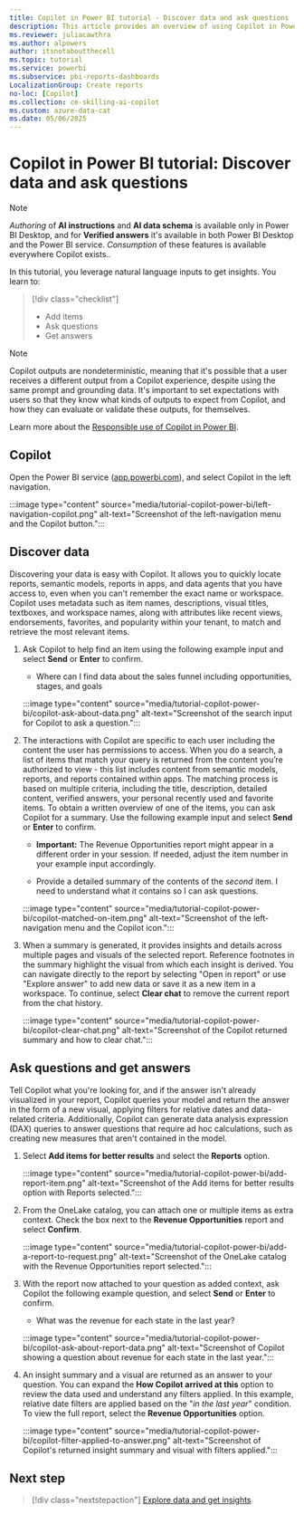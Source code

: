 ```yaml
---
title: Copilot in Power BI tutorial - Discover data and ask questions
description: This article provides an overview of using Copilot in Power BI to ask questions and get insights using natural language inputs.
ms.reviewer: juliacawthra
ms.author: alpowers
author: itsnotaboutthecell
ms.topic: tutorial
ms.service: powerbi
ms.subservice: pbi-reports-dashboards
LocalizationGroup: Create reports
no-loc: [Copilot]
ms.collection: ce-skilling-ai-copilot
ms.custom: azure-data-cat
ms.date: 05/06/2025
---
```


# Copilot in Power BI tutorial: Discover data and ask questions

> [!NOTE]
> *Authoring* of **AI instructions** and **AI data schema** is available only in Power BI Desktop, and for **Verified answers** it's available in both Power BI Desktop and the Power BI service. *Consumption* of these features is available everywhere Copilot exists..

In this tutorial, you leverage natural language inputs to get insights. You learn to:

> [!div class="checklist"]
>
> * Add items
> * Ask questions
> * Get answers

> [!NOTE]
> Copilot outputs are nondeterministic, meaning that it's possible that a user receives a different output from a Copilot experience, despite using the same prompt and grounding data. It's important to set expectations with users so that they know what kinds of outputs to expect from Copilot, and how they can evaluate or validate these outputs, for themselves.
>
> Learn more about the [Responsible use of Copilot in Power BI](copilot-integration.md#responsible-use-of-copilot-in-power-bi).

## Copilot

Open the Power BI service ([app.powerbi.com](https://app.powerbi.com/)), and select Copilot in the left navigation.

:::image type="content" source="media/tutorial-copilot-power-bi/left-navigation-copilot.png" alt-text="Screenshot of the left-navigation menu and the Copilot button.":::

## Discover data

Discovering your data is easy with Copilot. It allows you to quickly locate reports, semantic models, reports in apps, and data agents that you have access to, even when you can't remember the exact name or workspace. Copilot uses metadata such as item names, descriptions, visual titles, textboxes, and workspace names, along with attributes like recent views, endorsements, favorites, and popularity within your tenant, to match and retrieve the most relevant items.

1. Ask Copilot to help find an item using the following example input and select **Send** or **Enter** to confirm.
    - Where can I find data about the sales funnel including opportunities, stages, and goals

    :::image type="content" source="media/tutorial-copilot-power-bi/copilot-ask-about-data.png" alt-text="Screenshot of the search input for Copilot to ask a question.":::

1. The interactions with Copilot are specific to each user including the content the user has permissions to access. When you do a search, a list of items that match your query is returned from the content you’re authorized to view - this list includes content from semantic models, reports, and reports contained within apps. The matching process is based on multiple criteria, including the title, description, detailed content, verified answers, your personal recently used and favorite items. To obtain a written overview of one of the items, you can ask Copilot for a summary. Use the following example input and select **Send** or **Enter** to confirm.
    - **Important:** The Revenue Opportunities report might appear in a different order in your session. If needed, adjust the item number in your example input accordingly.

    - Provide a detailed summary of the contents of the *second* item. I need to understand what it contains so I can ask questions.

    :::image type="content" source="media/tutorial-copilot-power-bi/copilot-matched-on-item.png" alt-text="Screenshot of the left-navigation menu and the Copilot icon.":::

1. When a summary is generated, it provides insights and details across multiple pages and visuals of the selected report. Reference footnotes in the summary highlight the visual from which each insight is derived. You can navigate directly to the report by selecting "Open in report" or use "Explore answer" to add new data or save it as a new item in a workspace. To continue, select **Clear chat** to remove the current report from the chat history.

    :::image type="content" source="media/tutorial-copilot-power-bi/copilot-clear-chat.png" alt-text="Screenshot of the Copilot returned summary and how to clear chat.":::

## Ask questions and get answers

Tell Copilot what you're looking for, and if the answer isn't already visualized in your report, Copilot queries your model and return the answer in the form of a new visual, applying filters for relative dates and data-related criteria. Additionally, Copilot can generate data analysis expression (DAX)  queries to answer questions that require ad hoc calculations, such as creating new measures that aren't contained in the model.

1. Select **Add items for better results** and select the **Reports** option.

    :::image type="content" source="media/tutorial-copilot-power-bi/add-report-item.png" alt-text="Screenshot of the Add items for better results option with Reports selected.":::

1. From the OneLake catalog, you can attach one or multiple items as extra context. Check the box next to the **Revenue Opportunities** report and select **Confirm**.

    :::image type="content" source="media/tutorial-copilot-power-bi/add-a-report-to-request.png" alt-text="Screenshot of the OneLake catalog with the Revenue Opportunities report selected.":::

1. With the report now attached to your question as added context, ask Copilot the following example question, and select **Send** or **Enter** to confirm.
    - What was the revenue for each state in the last year?

    :::image type="content" source="media/tutorial-copilot-power-bi/copilot-ask-about-report-data.png" alt-text="Screenshot of Copilot showing a question about revenue for each state in the last year.":::

1. An insight summary and a visual are returned as an answer to your question. You can expand the **How Copilot arrived at this** option to review the data used and understand any filters applied. In this example, relative date filters are applied based on the "*in the last year*" condition. To view the full report, select the **Revenue Opportunities** option.

    :::image type="content" source="media/tutorial-copilot-power-bi/copilot-filter-applied-to-answer.png" alt-text="Screenshot of Copilot's returned insight summary and visual with filters applied.":::

## Next step

> [!div class="nextstepaction"]
> [Explore data and get insights](tutorial-copilot-power-bi-explore-data.md)

